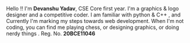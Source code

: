 Hello !! I'm **Devanshu Yadav**, CSE Core first year. I'm a graphics & logo designer and a competitive coder. I am familiar with python & C++ , and Currently I'm marking my steps towards web development. When I'm not coding, you can find me playing chess, or designing graphics, or doing nerdy things . 
Reg. No. **20BCE11046**
